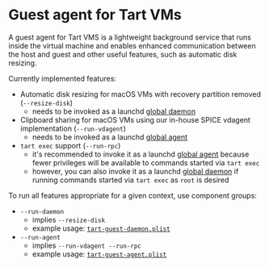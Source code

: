 # Guest agent for Tart VMs

A guest agent for Tart VMS is a lightweight background service that runs inside the virtual machine and enables enhanced communication between the host and guest and other useful features, such as automatic disk resizing.

Currently implemented features:

* Automatic disk resizing for macOS VMs with recovery partition removed (`--resize-disk`)
    * needs to be invoked as a launchd [global daemon](https://launchd.info/)
* Clipboard sharing for macOS VMs using our in-house SPICE vdagent implementation (`--run-vdagent`)
    * needs to be invoked as a launchd [global agent](https://launchd.info/)
* `tart exec` support (`--run-rpc`)
    * it's recommended to invoke it as a launchd [global agent](https://launchd.info/) because fewer privileges will be available to commands started via `tart exec`
    * however, you can also invoke it as a launchd [global daemon](https://launchd.info/) if running commands started via `tart exec` as `root` is desired

To run all features appropriate for a given context, use component groups:

* `--run-daemon`
    * implies `--resize-disk` 
    * example usage: [`tart-guest-daemon.plist`](https://github.com/cirruslabs/macos-image-templates/blob/main/data/tart-guest-daemon.plist)
* `--run-agent`
    * implies `--run-vdagent --run-rpc` 
    * example usage: [`tart-guest-agent.plist`](https://github.com/cirruslabs/macos-image-templates/blob/main/data/tart-guest-agent.plist)
